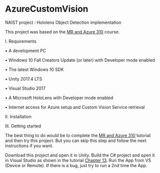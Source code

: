 # AzureCustomVision
NAIST project : Hololens Object Detection implementation

This project was based on the [MR and Azure 310](https://docs.microsoft.com/en-us/windows/mixed-reality/mr-azure-310) course.

I.	Requirements

•	A development PC

•	Windows 10 Fall Creators Update (or later) with Developer mode enabled

•	The latest Windows 10 SDK

•	Unity 2017.4 LTS

•	Visual Studio 2017

•	A Microsoft HoloLens with Developer mode enabled

•	Internet access for Azure setup and Custom Vision Service retrieval


II. Installation

III. Getting started

The best thing to do would be to complete the [MR and Azure 310](https://docs.microsoft.com/en-us/windows/mixed-reality/mr-azure-310) tutorial and then try this project. But you can skip this step and follow the next instructions if you want.

Download this project and open it in Unity.
Build the C# project and open it in Visual Studio as shown in the tutorial [Chapter 13](https://docs.microsoft.com/en-us/windows/mixed-reality/mr-azure-310#chapter-13---build-the-uwp-solution-and-sideload-your-application).
Run the App from VS (Device or Remote). If there is a bug, just try to run a 2nd time the App.
